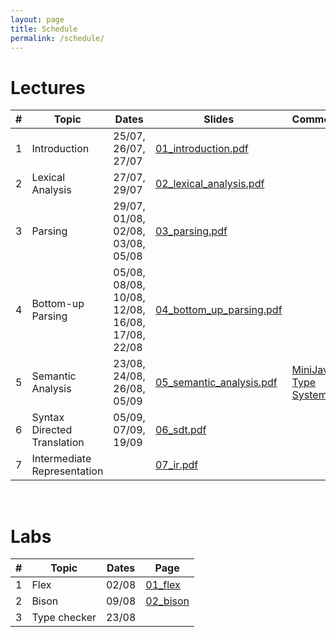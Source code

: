 ```yaml
---
layout: page
title: Schedule
permalink: /schedule/
---
```


# Lectures

| # | Topic | Dates | Slides | Comments | 
|--:|-------|-------|-----------|----------|
| 1 | Introduction | 25/07, 26/07, 27/07 | [01_introduction.pdf](slides/01_introduction.pdf) | |
| 2 | Lexical Analysis | 27/07, 29/07 | [02_lexical_analysis.pdf](slides/02_lexical_analysis.pdf) | |
| 3 | Parsing | 29/07, 01/08, 02/08, 03/08, 05/08 | [03_parsing.pdf](slides/03_parsing.pdf) | |
| 4 | Bottom-up Parsing | 05/08, 08/08, 10/08, 12/08, 16/08, 17/08, 22/08 | [04_bottom_up_parsing.pdf](slides/04_bottom_up_parsing.pdf) | |
| 5 | Semantic Analysis | 23/08, 24/08, 26/08, 05/09 | [05_semantic_analysis.pdf](slides/05_semantic_analysis.pdf) | [MiniJava Type System](/cs3300_m22/assets/miniJava-typesystem.pdf) |
| 6 | Syntax Directed Translation | 05/09, 07/09, 19/09 | [06_sdt.pdf](slides/06_sdt.pdf) | |
| 7 | Intermediate Representation | | [07_ir.pdf](slides/07_ir.pdf) | |

<br/>

# Labs

| # | Topic | Dates | Page |
|--:|-------|-------|------|
| 1 | Flex  | 02/08 | [01_flex](/cs3300_m22/labs/01_flex.html) |
| 2 | Bison | 09/08 | [02_bison](/cs3300_m22/labs/02_bison.html) |
| 3 | Type checker | 23/08 | |
